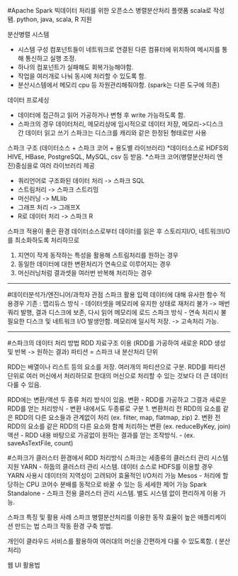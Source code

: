 #Apache Spark
빅데이터 처리를 위한 오픈소스 병렬분산처리 플랫폼
scala로 작성됌. python, java, scala, R 지원

분산병렬 시스템
- 시스템 구성 컴포넌트들이 네트워크로 연결된 다른 컴퓨터에 위치하여 메시지를 통해 통신하고 실행 조정.
- 하나의 컴포넌트가 실패해도 회복가능해야함.
- 작업을 여러개로 나눠 동시에 처리할 수 있도록 함.
- 분산시스템에서 메모리 cpu 등 자원관리해줘야함. (spark는 다른 도구에 의존)

데이터 프로세싱
- 데이터에 접근하고 읽어 가공하거나 변형 후 write 가능하도록 함.
- 스파크의 경우
  데이터처리, 메모리상에 임시적으로 데이터 저장, 메모리->디스크 간 데이터 읽고 쓰기
  스파크는 디스크를 캐리와 같은 한정된 형태로만 사용

스파크 구조 (데이터소스 + 스파크 코어 + 용도별 라이브러리)
*데이터소스로 HDFS외 HIVE, HBase, PostgreSQL, MySQL, csv 등 받음.
*스파크 코어(병렬분산처리 엔진)중심을로 여러 라이브러리 제공
- 쿼리언어로 구조화된 데이터 처리 -> 스파크 SQL
- 스트림처리 -> 스파크 스트리밍
- 머신러닝 -> MLlib
- 그래프 처리 -> 그래프X
- R로 데이터 처리 -> 스파크 R

스파크 적용이 좋은 환경
데이터소스로부터 데이터를 읽은 후 스토리지I/O, 네트워크I/O를 최소화하도록 처리하므로
1. 지연이 작게 동작하는 특성을 활용해 스트림처리를 원하는 경우
2. 동일한 데이터에 대한 변환처리가 연속으로 이루어지는 경우
3. 머신러닝처럼 결과셋을 여러번 반복해 처리하는 경우

-------------------------------------------------------------------------------------------------------------
#데이터분석가/엔진니어/과학자 관점 스파크 활용
입력 데이터에 대해 유사한 함수 적용경우
기존 : 맵리듀스 방식 - 데이터셋을 메모리에 유지한 상태로 재처리 불가
                  -> 매번 쿼리 발행, 결과 디스크에 보존, 다시 읽어 메모리에 로드
      스파크 방식 - 연속 처리시 불필요한 디스크 및 네트워크 I/O 발생안함. 메모리에 일시적 저장.
                  -> 고속처리 가능.

-------------------------------------------------------------------------------------------------------------
#스파크의 데이터 처리 방법
RDD 자료구조 이용 (RDD를 가공하여 새로운 RDD 생성 및 반복 -> 원하는 결과)
파티션 = 스파크 내 분산처리 단위

RDD는 배열이나 리스트 등의 요소를 저장. 여러개의 파티션으로 구분.
RDD를 파티션 단위로 여러 머신에서 처리하므로 한대의 머신으로 처리할 수 있는 것보다 더 큰 데이터 다룰 수 있음.

RDD에는 변환/액션 두 종류 처리 방식이 있음.
변환 - RDD를 가공하고 그결과 새로운 RDD를 얻는 처리방식
    - 변환 내에서도 두종류로 구분
      1. 변환처리 전 RDD의 요소를 같은 RDD의 다른 요소들과 관계없이 처리 (ex. filter, map, flatmap, zip)
      2. 변환 전 RDD의 요소를 같은 RDD의 다른 요소와 함께 처리하는 변환 (ex. reduceByKey, join)
액션 - RDD 내용 바탕으로 가공없이 원하는 결과를 얻는 조작방식.
    - (ex. saveAsTextFile, count)

#스파크가 클러스터 환경에서 RDD 처리방식
스파크는 세종류의 클러스터 관리 시스템 지원
YARN - 하둡의 클러스터 관리 시스템. 데이터 소스로 HDFS를 이용할 경우 YARN 사용시 데이터의 지역성이 고려되어 효율적인 I/O처리 가능
Mesos - 처리에 할당하는 CPU 코어수 분배를 동적으로 바꿀 수 있는 등 세세한 제어 가능
Spark Standalone - 스파크 전용 클러스터 관리 시스템. 별도 시스템 없이 편리하게 이용 가능.

스파크 특징 및 활용 사례
스파크 병렬분산처리를 이용한 동작 효율이 높은 애플리케이션 만드는 법
스파크 작동 환경 구축 방법.

개인이 클라우드 서비스를 활용하여 여러대의 머신을 간편하게 다룰 수 있도록함. ( 분산처리)


웹 UI 활용법
